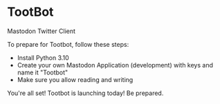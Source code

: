 # TootBot
Mastodon Twitter Client

To prepare for Tootbot, follow these steps:

- Install Python 3.10
- Create your own Mastodon Application (development) with keys and name it "Tootbot"
- Make sure you allow reading and writing

You're all set! Tootbot is launching today! Be prepared.
